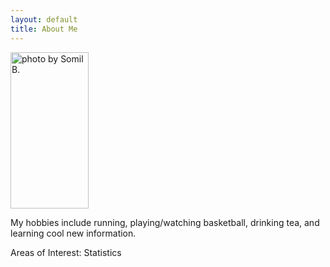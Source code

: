 ```yaml
---
layout: default
title: About Me
---
```


<img src="/assets/pictures/jump.JPG" style="width:125px;height:250px;" title="photo by Somil B." class="rotate270">

My hobbies include running, playing/watching basketball, drinking tea, and learning cool new information.



Areas of Interest: Statistics
